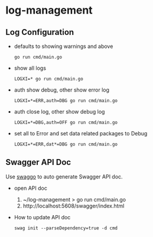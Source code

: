 # log-management

## Log Configuration

- defaults to showing warnings and above
    ```
    go run cmd/main.go
    ```
- show all logs
    ```
    LOGXI=* go run cmd/main.go
    ```
- auth show debug, other show error log
    ```
    LOGXI=*=ERR,auth=DBG go run cmd/main.go
    ```
- auth close log, other show debug log
    ```
    LOGXI=*=DBG,auth=OFF go run cmd/main.go
    ```
- set all to Error and set data related packages to Debug
    ```
    LOGXI=*=ERR,dat*=DBG go run cmd/main.go
    ```

## Swagger API Doc
Use [swaggo](https://github.com/swaggo/swag) to auto generate Swagger API doc.

- open API doc
    1. ~/log-management > go run cmd/main.go
    2. http://localhost:5608/swagger/index.html

- How to update API doc
    ```
    swag init --parseDependency=true -d cmd
    ```
